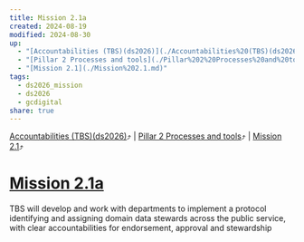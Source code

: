 ```yaml
---
title: Mission 2.1a
created: 2024-08-19
modified: 2024-08-30
up:
  - "[Accountabilities (TBS)(ds2026)](./Accountabilities%20(TBS)(ds2026).md)"
  - "[Pillar 2 Processes and tools](./Pillar%202%20Processes%20and%20tools.md)"
  - "[Mission 2.1](./Mission%202.1.md)"
tags:
  - ds2026_mission
  - ds2026
  - gcdigital
share: true
---
```

[Accountabilities (TBS)(ds2026)](./Accountabilities%20(TBS)(ds2026).md)⤴️ | [Pillar 2 Processes and tools](./Pillar%202%20Processes%20and%20tools.md)⤴️ | [Mission 2.1](./Mission%202.1.md)⤴️
# [Mission 2.1a](Mission%202.1a.md)
TBS will develop and work with departments to implement a protocol identifying and assigning domain data stewards across the public service, with clear accountabilities for endorsement, approval and stewardship
